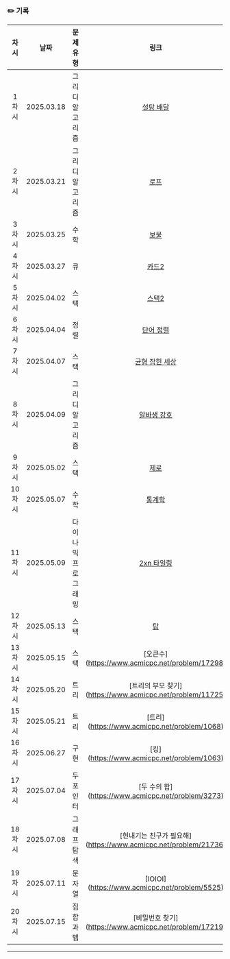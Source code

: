 ### ✏️ 기록   
 
 | 차시 |    날짜    | 문제유형 | 링크 | 풀이 |
 |:----:|:---------:|:----:|:-----:|:----:|
 | 1차시 | 2025.03.18 |  그리디 알고리즘  | [설탕 배달](https://www.acmicpc.net/problem/2839)|https://github.com/AlgoLeadMe/AlgoLeadMe-13/pull/2|
 | 2차시 | 2025.03.21 |  그리디 알고리즘  | [로프](https://www.acmicpc.net/problem/2217)|https://github.com/AlgoLeadMe/AlgoLeadMe-13/pull/7|
 | 3차시 | 2025.03.25 |  수학  | [보물](https://www.acmicpc.net/problem/1026)|https://github.com/AlgoLeadMe/AlgoLeadMe-13/pull/11|
 | 4차시 | 2025.03.27 |  큐  | [ 카드2 ](https://www.acmicpc.net/problem/2164)|https://github.com/AlgoLeadMe/AlgoLeadMe-13/pull/13|
 | 5차시 | 2025.04.02 |  스택  | [스택2](https://www.acmicpc.net/problem/28278)|https://github.com/AlgoLeadMe/AlgoLeadMe-13/pull/20|
 | 6차시 | 2025.04.04 |  정렬  | [단어 정렬](https://www.acmicpc.net/problem/1181)|https://github.com/AlgoLeadMe/AlgoLeadMe-13/pull/21|
 | 7차시 | 2025.04.07 |  스택  | [균형 잡힌 세상](https://www.acmicpc.net/problem/4949)|https://github.com/AlgoLeadMe/AlgoLeadMe-13/pull/25|
 | 8차시 | 2025.04.09 |  그리디 알고리즘  | [알바생 강호](https://www.acmicpc.net/problem/1758)|https://github.com/AlgoLeadMe/AlgoLeadMe-13/pull/29|
 | 9차시 | 2025.05.02 |  스택  | [제로](https://www.acmicpc.net/problem/10773)|https://github.com/AlgoLeadMe/AlgoLeadMe-13/pull/36|
 | 10차시| 2025.05.07 |  수학  | [통계학](https://www.acmicpc.net/problem/2108)|https://github.com/AlgoLeadMe/AlgoLeadMe-13/pull/36|
 | 11차시| 2025.05.09 |  다이나믹 프로그래밍  | [2xn 타일링](https://www.acmicpc.net/problem/11726)|https://github.com/AlgoLeadMe/AlgoLeadMe-13/pull/44|
 | 12차시| 2025.05.13 |  스택  | [탑](https://www.acmicpc.net/problem/2493)|https://github.com/AlgoLeadMe/AlgoLeadMe-13/pull/48|
 | 13차시| 2025.05.15 |  스택  | [오큰수] (https://www.acmicpc.net/problem/17298)|https://github.com/AlgoLeadMe/AlgoLeadMe-13/pull/50|
 | 14차시| 2025.05.20 |  트리  | [트리의 부모 찾기] (https://www.acmicpc.net/problem/11725)|https://github.com/AlgoLeadMe/AlgoLeadMe-13/pull/56|
 | 15차시| 2025.05.21 |  트리  | [트리] (https://www.acmicpc.net/problem/1068)|https://github.com/AlgoLeadMe/AlgoLeadMe-13/pull/58|
 | 16차시| 2025.06.27 |  구현  | [킹] (https://www.acmicpc.net/problem/1063)|https://github.com/AlgoLeadMe/AlgoLeadMe-13/pull/68|
 | 17차시| 2025.07.04 |  두 포인터  | [두 수의 합] (https://www.acmicpc.net/problem/3273)|https://github.com/AlgoLeadMe/AlgoLeadMe-13/pull/71|
 | 18차시| 2025.07.08 |  그래프 탐색  | [헌내기는 친구가 필요해] (https://www.acmicpc.net/problem/21736)|https://github.com/AlgoLeadMe/AlgoLeadMe-13/pull/75|
 | 19차시| 2025.07.11 |  문자열  | [IOIOI] (https://www.acmicpc.net/problem/5525)|https://github.com/AlgoLeadMe/AlgoLeadMe-13/pull/79|
 | 20차시| 2025.07.15 |  집합과 맵  | [비밀번호 찾기] (https://www.acmicpc.net/problem/17219)||
 ---